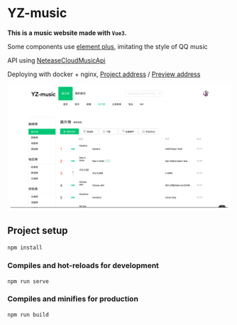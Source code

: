 # YZ-music

**This is a music website made with `Vue3`.**

Some components use [element plus](https://github.com/element-plus/element-plus), imitating the style of QQ music

API using [NeteaseCloudMusicApi](https://github.com/Binaryify/NeteaseCloudMusicApi)

Deploying with docker + nginx, [Project address](https://github.com/zlj-zz/yz-music) / [Preview address](http://47.100.89.214:8080/MusicLibrary)

![home](./demo/demo.gif)

## Project setup

```
npm install
```

### Compiles and hot-reloads for development

```
npm run serve
```

### Compiles and minifies for production

```
npm run build
```
